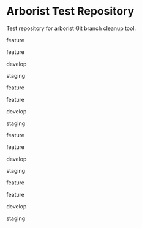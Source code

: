 # Arborist Test Repository

Test repository for arborist Git branch cleanup tool.


feature


feature


develop


staging


feature


feature


develop


staging


feature


feature


develop


staging


feature


feature


develop


staging
